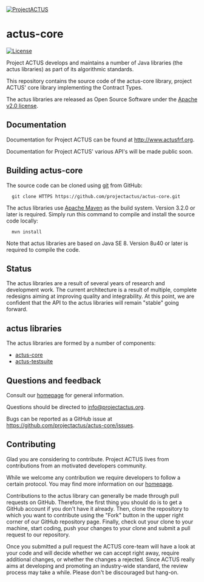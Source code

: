 [![ProjectACTUS](https://github.com/projectactus/actus-resources/blob/master/logos/actus_logo.jpg "ACTUS Financial Research Foundation")](http://www.actusfrf.org)

actus-core
=======

[![License](http://img.shields.io/:license-apache-blue.svg)](http://www.apache.org/licenses/LICENSE-2.0.html)

Project ACTUS develops and maintains a number of Java libraries (the actus libraries) as part of its algorithmic standards.

This repository contains the source code of the actus-core library, project ACTUS' core library implementing the Contract Types.

The actus libraries are released as Open Source Software under the
[Apache v2.0 license](http://www.apache.org/licenses/LICENSE-2.0.html). 

Documentation
-------------

Documentation for Project ACTUS can be found at http://www.actusfrf.org.

Documentation for Project ACTUS' various API's will be made public soon.

Building actus-core
-------------

The source code can be cloned using [git](http://git-scm.com/) from GitHub:
```
  git clone HTTPS https://github.com/projectactus/actus-core.git

```

The actus libraries use  [Apache Maven](http://maven.apache.org/) as the build system.
Version 3.2.0 or later is required.
Simply run this command to compile and install the source code locally:

```
  mvn install
```

Note that actus libraries are based on Java SE 8.
Version 8u40 or later is required to compile the code.

Status
------

The actus libraries are a result of several years of research and development 
work. The current architecture is a result of multiple, complete redesigns
aiming at improving quality and integrability. At this point, we are confident
that the API to the actus libraries will remain "stable" going forward. 

actus libraries
--------------

The actus libraries are formed by a number of components:

* [actus-core](https://github.com/projectactus/actus-core#actus-core/README.md)
* [actus-testsuite](https://github.com/projectactus/actus-testsuite#actus-testsuite/README.md)


Questions and feedback
----------------------

Consult our [homepage](http://www.actusfrf.org) for general information. 

Questions should be directed to info@projectactus.org.

Bugs can be reported as a GitHub issue at
https://github.com/projectactus/actus-core/issues.

Contributing
------------

Glad you are considering to contribute. Project ACTUS lives from 
contributions from an motivated developers community.

While we welcome any contribution we require developers to follow a
certain protocol. You may find more information on our 
[homepage](http://www.actusfrf.org).

Contributions to the actus library can generally be made through pull 
requests on GitHub. Therefore, the first thing you should do is to get
a GitHub account if you don't have it already. Then, clone the repository
to which you want to contribute using the "Fork" button in the upper 
right corner of our GitHub repository page. Finally, check out your clone 
to your machine, start coding, push your changes to your clone and submit 
a pull request to our repository.

Once you submitted a pull request the ACTUS core-team will have a look at
your code and will decide whether we can accept right away, require 
additional changes, or whether the changes a rejected. Since ACTUS really
aims at developing and promoting an industry-wide standard, the review
process may take a while. Please don't be discouraged but hang-on.

